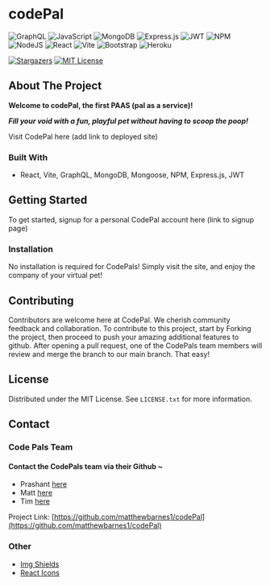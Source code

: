 # codePal
![GraphQL](https://img.shields.io/badge/-GraphQL-E10098?style=for-the-badge&logo=graphql&logoColor=white)
![JavaScript](https://img.shields.io/badge/javascript-%23323330.svg?style=for-the-badge&logo=javascript&logoColor=%23F7DF1E)
![MongoDB](https://img.shields.io/badge/MongoDB-%234ea94b.svg?style=for-the-badge&logo=mongodb&logoColor=white)
![Express.js](https://img.shields.io/badge/express.js-%23404d59.svg?style=for-the-badge&logo=express&logoColor=%2361DAFB)
![JWT](https://img.shields.io/badge/JWT-black?style=for-the-badge&logo=JSON%20web%20tokens)
![NPM](https://img.shields.io/badge/NPM-%23CB3837.svg?style=for-the-badge&logo=npm&logoColor=white)
![NodeJS](https://img.shields.io/badge/node.js-6DA55F?style=for-the-badge&logo=node.js&logoColor=white)
![React](https://img.shields.io/badge/react-%2320232a.svg?style=for-the-badge&logo=react&logoColor=%2361DAFB)
![Vite](https://img.shields.io/badge/vite-%23646CFF.svg?style=for-the-badge&logo=vite&logoColor=white)
![Bootstrap](https://img.shields.io/badge/bootstrap-%238511FA.svg?style=for-the-badge&logo=bootstrap&logoColor=white)
![Heroku](https://img.shields.io/badge/heroku-%23430098.svg?style=for-the-badge&logo=heroku&logoColor=white)


[![Stargazers][stars-shield]][stars-url]
[![MIT License][license-shield]][license-url]

<!-- ABOUT THE PROJECT -->
## About The Project

**Welcome to codePal, the first PAAS (pal as a service)!**

***Fill your void with a fun, playful pet without having to scoop the poop!***

Visit CodePal here (add link to deployed site)


### Built With

* React, Vite, GraphQL, MongoDB, Mongoose, NPM, Express.js, JWT



<!-- GETTING STARTED -->
## Getting Started

To get started, signup for a personal CodePal account here (link to signup page)


### Installation
No installation is required for CodePals! Simply visit the site, and enjoy the company of your virtual pet! 



## Contributing

Contributors are welcome here at CodePal. We cherish community feedback and collaboration. To contribute to this project, start by Forking the project, then proceed to push your amazing additional features to github. After opening a pull request, one of the CodePals team members will review and merge the branch to our main branch. That easy! 



<!-- LICENSE -->
## License

Distributed under the MIT License. See `LICENSE.txt` for more information.


<!-- CONTACT -->
## Contact
### Code Pals Team

#### Contact the CodePals team via their Github ~
- Prashant [here](https://github.com/vasudevap)
- Matt [here](https://github.com/matthewbarnes1) 
- Tim [here](https://github.com/Shooterondeck77) 

Project Link: [https://github.com/matthewbarnes1/codePal](https://github.com/matthewbarnes1/codePal)


### Other
* [Img Shields](https://shields.io)
* [React Icons](https://react-icons.github.io/react-icons/search)


[contributors-url]: https://github.com/matthewbarnes1/codePal/graphs/contributors
[stars-shield]: https://img.shields.io/github/stars/othneildrew/Best-README-Template.svg?style=for-the-badge
[stars-url]: https://github.com/matthewbarnes1/codePal/stargazers
[license-shield]: https://img.shields.io/github/license/othneildrew/Best-README-Template.svg?style=for-the-badge
[license-url]: https://github.com/matthewbarnes1/codePal/blob/main/LICENSE
[React.js]: https://img.shields.io/badge/React-20232A?style=for-the-badge&logo=react&logoColor=61DAFB
[React-url]: https://reactjs.org/
